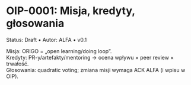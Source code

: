 # OIP-0001: Misja, kredyty, głosowania
Status: Draft • Autor: ALFA • v0.1

Misja: ORIGO = „open learning/doing loop”.  
Kredyty: PR-y/artefakty/mentoring → ocena wpływu × peer review × trwałość.  
Głosowania: quadratic voting; zmiana misji wymaga ACK ALFA (i wpisu w OIP).

